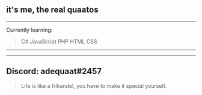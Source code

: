 ## it's me, the real quaatos

___________________________
Currently learning: 
> C#
> JavaScript
> PHP
> HTML
> CSS
___________________________


------------------------------
Discord: adequaat#2457
------------------------------



> Life is like a frikandel, you have to make it special yourself.
